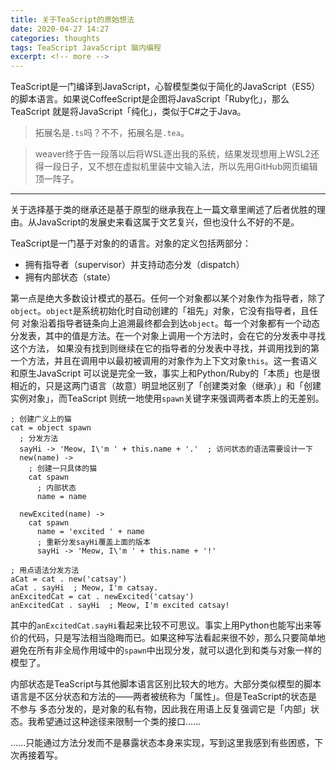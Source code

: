 ```yaml
---
title: 关于TeaScript的原始想法
date: 2020-04-27 14:27
categories: thoughts
tags: TeaScript JavaScript 脑内编程
excerpt: <!-- more -->
---
```


TeaScript是一门编译到JavaScript，心智模型类似于简化的JavaScript（ES5）的脚本语言。如果说CoffeeScript是企图将JavaScript「Ruby化」，那么TeaScript
就是将JavaScript「纯化」，类似于C#之于Java。

> 拓展名是`.ts`吗？不不，拓展名是`.tea`。

<!-- more -->

> weaver终于告一段落以后将WSL逐出我的系统，结果发现想用上WSL2还得一段日子，又不想在虚拟机里装中文输入法，所以先用GitHub网页编辑顶一阵子。

----

关于选择基于类的继承还是基于原型的继承我在上一篇文章里阐述了后者优胜的理由。从JavaScript的发展史来看这属于文艺复兴，但也没什么不好的不是。

TeaScript是一门基于对象的的语言。对象的定义包括两部分：
* 拥有指导者（supervisor）并支持动态分发（dispatch）
* 拥有内部状态（state）

第一点是绝大多数设计模式的基石。任何一个对象都以某个对象作为指导者，除了`object`。`object`是系统初始化时自动创建的「祖先」对象，它没有指导者，且任何
对象沿着指导者链条向上追溯最终都会到达`object`。每一个对象都有一个动态分发表，其中的值是方法。在一个对象上调用一个方法时，会在它的分发表中寻找这个方法，
如果没有找到则继续在它的指导者的分发表中寻找，并调用找到的第一个方法，并且在调用中以最初被调用的对象作为上下文对象`this`。这一套语义和原生JavaScript
可以说是完全一致，事实上和Python/Ruby的「本质」也是很相近的，只是这两门语言（故意）明显地区别了「创建类对象（继承）」和「创建实例对象」，而TeaScript
则统一地使用`spawn`关键字来强调两者本质上的无差别。

```
; 创建广义上的猫
cat = object spawn
  ; 分发方法
  sayHi -> 'Meow, I\'m ' + this.name + '.'  ; 访问状态的语法需要设计一下
  new(name) -> 
    ; 创建一只具体的猫
    cat spawn
      ; 内部状态
      name = name
      
  newExcited(name) ->
    cat spawn
      name = 'excited ' + name
      ; 重新分发sayHi覆盖上面的版本
      sayHi -> 'Meow, I\'m ' + this.name + '!'

; 用点语法分发方法
aCat = cat . new('catsay')
aCat . sayHi  ; Meow, I'm catsay.
anExcitedCat = cat . newExcited('catsay')
anExcitedCat . sayHi  ; Meow, I'm excited catsay!
```

其中的`anExcitedCat.sayHi`看起来比较不可思议。事实上用Python也能写出来等价的代码，只是写法相当隐晦而已。如果这种写法看起来很不妙，那么只要简单地
避免在所有非全局作用域中的`spawn`中出现分发，就可以退化到和类与对象一样的模型了。

内部状态是TeaScript与其他脚本语言区别比较大的地方。大部分类似模型的脚本语言是不区分状态和方法的——两者被统称为「属性」。但是TeaScript的状态是不参与
多态分发的，是对象的私有物，因此我在用语上反复强调它是「内部」状态。我希望通过这种途径来限制一个类的接口……

……只能通过方法分发而不是暴露状态本身来实现，写到这里我感到有些困惑，下次再接着写。
